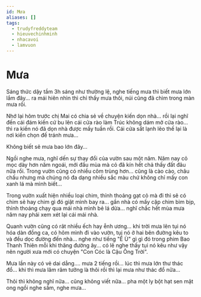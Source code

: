 ```yaml
---
id: Mưa
aliases: []
tags:
  - trudyfreddyteam
  - hieuvechinhminh
  - nhacavoi
  - lamvuon
---
```


# Mưa

Sáng thức dậy tầm 3h sáng như thường lệ, nghe tiếng mưa thì biết mưa lớn lắm
đây... ra mái hiên nhìn thì chỉ thấy mưa thôi, núi cũng đã chìm trong màn mưa
rồi.

Nhớ lại hôm trước chị Mai có chia sẻ về chuyện kiến dọn nhà... rồi lại nghĩ đến
cái đám kiến cứ bu lên cái cửa rào làm Trúc không dám mở cửa rào... thì ra kiến
nó đã dọn nhà được mấy tuần rồi. Cái cửa sắt lạnh lẽo thế lại là nơi kiến chọn
đế tránh mưa...

Không biết sẽ mưa bao lớn đây...

Ngồi nghe mưa, nghĩ dến sự thay đổi của vườn sau một năm. Năm nay cỏ mọc dày hơn
năm ngoái, mới đầu mùa mà cỏ đã kín hết chả thấy đất đâu nữa rồi. Trong vườn
cũng có nhiều côm trùng hơn... cũng là cào cào, châu chấu nhưng mà chúng nó đa
dạng nhiều sắc màu chứ không chỉ mấy con xanh lá mà mình biết...

Trong vườn xuất hiện nhiều loại chim, thỉnh thoảng gạt cỏ mà đi thì sẽ có chim
sẻ hay chim gì đó giật mình bay ra... gần nhà có mấy cặp chim bìm bịp, thỉnh
thoáng chạy qua mái nhà mình bẻ lá dừa... nghĩ chắc hết mùa mưa năm nay phái xem
xét lại cái mái nhà.

Quanh vườn cũng có rât nhiều ếch hay ễnh ương... khi trời mưa lên tụi nó hóa dàn
đồng ca, có hôm mình đi vào vườn, tụi nó ở hai bên đường kêu to và đều dọc đường
đến nhà... nghe như tiếng "Ề Ù" gì gì đó trong phim Bao Thanh Thiên mỗi khi
thăng đường ây... có lẽ nghe thấy tụi nó kêu như vậy nên người xưa mới có chuyện
"Con Cóc là Cậu Ông Trời".

Mưa lần này có vẻ dai dẳng.... mưa 2 tiếng rồi... lúc thì mưa lớn thư thác đổ...
khi thì mưa lâm râm tưởng là thôi rồi thì lại mưa như thác đổ nữa...

Thôi thì không nghĩ nữa... cũng không viết nữa... pha một ly bột hạt sen mật ong
ngồi nghe sấm, nghe mưa...
